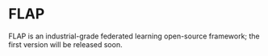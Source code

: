 # FLAP
FLAP is an industrial-grade federated learning open-source framework; the first version will be released soon.
